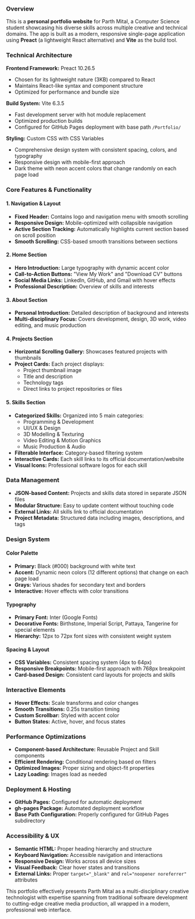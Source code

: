 ### **Overview**

This is a **personal portfolio website** for Parth Mital, a Computer Science student showcasing his diverse skills across multiple creative and technical domains. The app is built as a modern, responsive single-page application using **Preact** (a lightweight React alternative) and **Vite** as the build tool.

### **Technical Architecture**

**Frontend Framework:** Preact 10.26.5

- Chosen for its lightweight nature (3KB) compared to React
- Maintains React-like syntax and component structure
- Optimized for performance and bundle size

**Build System:** Vite 6.3.5

- Fast development server with hot module replacement
- Optimized production builds
- Configured for GitHub Pages deployment with base path `/Portfolio/`

**Styling:** Custom CSS with CSS Variables

- Comprehensive design system with consistent spacing, colors, and typography
- Responsive design with mobile-first approach
- Dark theme with neon accent colors that change randomly on each page load

### **Core Features & Functionality**

#### **1. Navigation & Layout**

- **Fixed Header:** Contains logo and navigation menu with smooth scrolling
- **Responsive Design:** Mobile-optimized with collapsible navigation
- **Active Section Tracking:** Automatically highlights current section based on scroll position
- **Smooth Scrolling:** CSS-based smooth transitions between sections

#### **2. Home Section**

- **Hero Introduction:** Large typography with dynamic accent color
- **Call-to-Action Buttons:** "View My Work" and "Download CV" buttons
- **Social Media Links:** LinkedIn, GitHub, and Gmail with hover effects
- **Professional Description:** Overview of skills and interests

#### **3. About Section**

- **Personal Introduction:** Detailed description of background and interests
- **Multi-disciplinary Focus:** Covers development, design, 3D work, video editing, and music production

#### **4. Projects Section**

- **Horizontal Scrolling Gallery:** Showcases featured projects with thumbnails
- **Project Cards:** Each project displays:
  - Project thumbnail image
  - Title and description
  - Technology tags
  - Direct links to project repositories or files

#### **5. Skills Section**

- **Categorized Skills:** Organized into 5 main categories:
  - Programming & Development
  - UI/UX & Design
  - 3D Modelling & Texturing
  - Video Editing & Motion Graphics
  - Music Production & Audio
- **Filterable Interface:** Category-based filtering system
- **Interactive Cards:** Each skill links to its official documentation/website
- **Visual Icons:** Professional software logos for each skill

### **Data Management**

- **JSON-based Content:** Projects and skills data stored in separate JSON files
- **Modular Structure:** Easy to update content without touching code
- **External Links:** All skills link to official documentation
- **Project Metadata:** Structured data including images, descriptions, and tags

### **Design System**

#### **Color Palette**

- **Primary:** Black (#000) background with white text
- **Accent:** Dynamic neon colors (12 different options) that change on each page load
- **Grays:** Various shades for secondary text and borders
- **Interactive:** Hover effects with color transitions

#### **Typography**

- **Primary Font:** Inter (Google Fonts)
- **Decorative Fonts:** Birthstone, Imperial Script, Pattaya, Tangerine for special elements
- **Hierarchy:** 12px to 72px font sizes with consistent weight system

#### **Spacing & Layout**

- **CSS Variables:** Consistent spacing system (4px to 64px)
- **Responsive Breakpoints:** Mobile-first approach with 768px breakpoint
- **Card-based Design:** Consistent card layouts for projects and skills

### **Interactive Elements**

- **Hover Effects:** Scale transforms and color changes
- **Smooth Transitions:** 0.25s transition timing
- **Custom Scrollbar:** Styled with accent color
- **Button States:** Active, hover, and focus states

### **Performance Optimizations**

- **Component-based Architecture:** Reusable Project and Skill components
- **Efficient Rendering:** Conditional rendering based on filters
- **Optimized Images:** Proper sizing and object-fit properties
- **Lazy Loading:** Images load as needed

### **Deployment & Hosting**

- **GitHub Pages:** Configured for automatic deployment
- **gh-pages Package:** Automated deployment workflow
- **Base Path Configuration:** Properly configured for GitHub Pages subdirectory

### **Accessibility & UX**

- **Semantic HTML:** Proper heading hierarchy and structure
- **Keyboard Navigation:** Accessible navigation and interactions
- **Responsive Design:** Works across all device sizes
- **Visual Feedback:** Clear hover states and transitions
- **External Links:** Proper `target="_blank"` and `rel="noopener noreferrer"` attributes

This portfolio effectively presents Parth Mital as a multi-disciplinary creative technologist with expertise spanning from traditional software development to cutting-edge creative media production, all wrapped in a modern, professional web interface.
